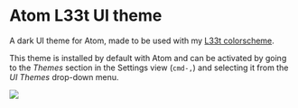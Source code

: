 # Atom L33t UI theme

A dark UI theme for Atom, made to be used with my [L33t colorscheme](https://github.com/Arc0re/l33t-h4ck3rs-atom-theme).

This theme is installed by default with Atom and can be activated by going to
the _Themes_ section in the Settings view (`cmd-,`) and selecting it from the
_UI Themes_ drop-down menu.

![](http://i.imgur.com/eLskAvD.png)

